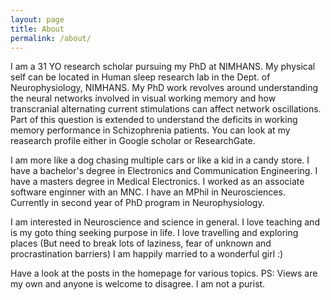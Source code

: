 ```yaml
---
layout: page
title: About
permalink: /about/
---
```


I am a 31 YO research scholar pursuing my PhD at NIMHANS.
My physical self can be located in Human sleep research lab in the Dept. of Neurophysiology, NIMHANS.
My PhD work revolves around understanding the neural networks involved in visual working memory and how transcranial
alternating current stimulations can affect network oscillations. Part of this question is extended to understand the deficits in working memory performance in Schizophrenia patients.
You can look at my reasearch profile either in Google scholar or ResearchGate.

I am more like a dog chasing multiple cars or like a kid in a candy store.
I have a bachelor's degree in Electronics and Communication Engineering.
I have a masters degree in Medical Electronics.
I worked as an associate software enginner with an MNC.
I have an MPhil in Neurosciences.
Currently in second year of PhD program in Neurophysiology.

I am interested in Neuroscience and science in general.
I love teaching and is my goto thing seeking purpose in life.
I love travelling and exploring places (But need to break lots of laziness, fear of unknown and procrastination barriers)
I am happily married to a wonderful girl :)

Have a look at the posts in the homepage for various topics.
PS: Views are my own and anyone is welcome to disagree. I am not a purist.

[jekyll-organization]: https://github.com/jekyll

